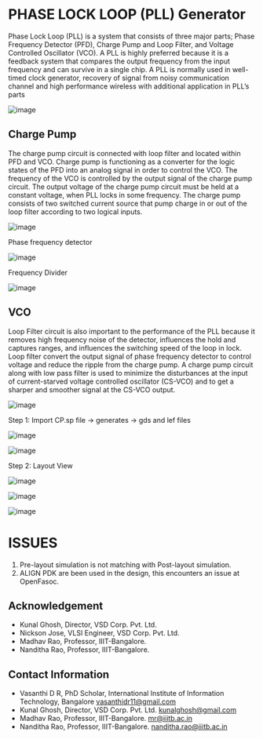 # PHASE LOCK LOOP (PLL) Generator

Phase Lock Loop (PLL) is a system that consists of three major parts; Phase Frequency Detector (PFD), Charge Pump and Loop Filter, and Voltage Controlled Oscillator (VCO). A PLL is highly preferred because it is a feedback system that compares the output frequency from the input frequency and can survive in a single chip. A PLL is normally used in well-timed clock generator, recovery of signal from noisy communication channel and high performance wireless with additional application in PLL’s parts

![image](https://user-images.githubusercontent.com/67214592/206756380-842bbf63-04fe-4953-b108-526d30bd91db.png)

## Charge Pump

The charge pump circuit is connected with loop filter and located within PFD and VCO. Charge pump is functioning as a converter for the logic states of the PFD into an analog signal in order to control the VCO. The frequency of the VCO is controlled by the output signal of the charge pump circuit. The output voltage of the charge pump circuit must be held at a constant voltage, when PLL locks in some frequency. The charge pump consists of two switched current source that pump charge in or out of the
loop filter according to two logical inputs.

![image](https://user-images.githubusercontent.com/67214592/206757063-8215a48a-a4a5-4808-b97a-8849f9dc70ec.png)

Phase frequency detector

![image](https://user-images.githubusercontent.com/67214592/206757319-6b3cb1d2-fd15-4acc-a5ce-63b1006d24cb.png)

Frequency Divider

![image](https://user-images.githubusercontent.com/67214592/206757719-d345a6ab-2cea-4067-8686-9567aaa17b7d.png)

## VCO

Loop Filter circuit is also important to the performance of the PLL because it removes high frequency noise of the detector, influences the hold and captures ranges, and influences the switching speed of the loop in lock. Loop filter convert the output signal of phase frequency detector to control voltage and reduce the ripple from the charge pump. A charge pump circuit along with low pass filter is used to minimize the disturbances at the input of current-starved voltage controlled oscillator (CS-VCO) and to get a sharper and smoother signal at the CS-VCO output.

![image](https://user-images.githubusercontent.com/67214592/206757480-b9c40375-e9ff-4193-9397-d47f3af6bf7b.png)

Step 1: Import CP.sp file -> generates -> gds and lef files

![image](https://user-images.githubusercontent.com/67214592/206757975-53ae6b84-ff1f-4cb0-a606-ea96062aa587.png)

![image](https://user-images.githubusercontent.com/67214592/206758076-0125dc84-2866-45c8-b088-8531afb73c98.png)

Step 2: Layout View

![image](https://user-images.githubusercontent.com/67214592/206759424-9658e69e-bd50-4757-9561-2c954760e4e4.png)

![image](https://user-images.githubusercontent.com/67214592/206759064-fb5769bb-5b2e-43f4-a331-361ce790c4e4.png)

![image](https://user-images.githubusercontent.com/67214592/206759351-ad0a2b41-087d-4958-ba81-3ce07206561c.png)

# ISSUES

1. Pre-layout simulation is not matching with Post-layout simulation.  
2. ALIGN PDK are been used in the design, this encounters an issue at OpenFasoc.

## Acknowledgement
  
  * Kunal Ghosh, Director, VSD Corp. Pvt. Ltd.
  * Nickson Jose, VLSI Engineer, VSD Corp. Pvt. Ltd.
  * Madhav Rao, Professor, IIIT-Bangalore.
  * Nanditha Rao, Professor, IIIT-Bangalore.

## Contact Information

  * Vasanthi D R, PhD Scholar, International Institute of Information Technology, Bangalore vasanthidr11@gmail.com
  * Kunal Ghosh, Director, VSD Corp. Pvt. Ltd. kunalghosh@gmail.com
  * Madhav Rao, Professor, IIIT-Bangalore. mr@iiitb.ac.in
  * Nanditha Rao, Professor, IIIT-Bangalore. nanditha.rao@iiitb.ac.in
  





